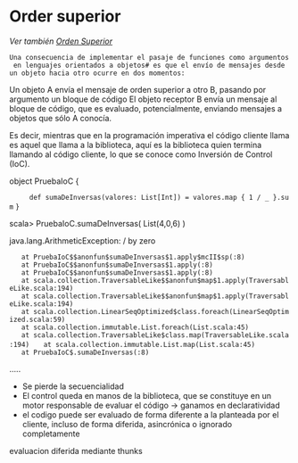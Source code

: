 Order superior
==============

*Ver también [Orden Superior](orden-superior.md)*

`Una consecuencia de implementar el pasaje de funciones como argumentos en lenguajes orientados a objetos# es que el envío de mensajes desde un objeto hacia otro ocurre en dos momentos: `

Un objeto A envía el mensaje de orden superior a otro B, pasando por argumento un bloque de código El objeto receptor B envía un mensaje al bloque de código, que es evaluado, potencialmente, enviando mensajes a objetos que sólo A conocía.

Es decir, mientras que en la programación imperativa el código cliente llama es aquel que llama a la biblioteca, aquí es la biblioteca quien termina llamando al código cliente, lo que se conoce como Inversión de Control (IoC).

object PruebaIoC {

`     def sumaDeInversas(valores: List[Int]) = valores.map { 1 / _ }.sum`
`}`

scala&gt; PruebaIoC.sumaDeInversas( List(4,0,6) )

java.lang.ArithmeticException: / by zero

`   at PruebaIoC$$anonfun$sumaDeInversas$1.apply$mcII$sp(:8)`
`   at PruebaIoC$$anonfun$sumaDeInversas$1.apply(:8)`
`   at PruebaIoC$$anonfun$sumaDeInversas$1.apply(:8)`
`   at scala.collection.TraversableLike$$anonfun$map$1.apply(TraversableLike.scala:194)`
`   at scala.collection.TraversableLike$$anonfun$map$1.apply(TraversableLike.scala:194)`
`   at scala.collection.LinearSeqOptimized$class.foreach(LinearSeqOptimized.scala:59)`
`   at scala.collection.immutable.List.foreach(List.scala:45)`
`   at scala.collection.TraversableLike$class.map(TraversableLike.scala:194)`
`   at scala.collection.immutable.List.map(List.scala:45)`
`   at PruebaIoC$.sumaDeInversas(:8)`

…..

-   Se pierde la secuencialidad
-   El control queda en manos de la biblioteca, que se constituye en un motor responsable de evaluar el código -&gt; ganamos en declaratividad
-   el codigo puede ser evaluado de forma diferente a la planteada por el cliente, incluso de forma diferida, asincrónica o ignorado completamente

evaluacion diferida mediante thunks
